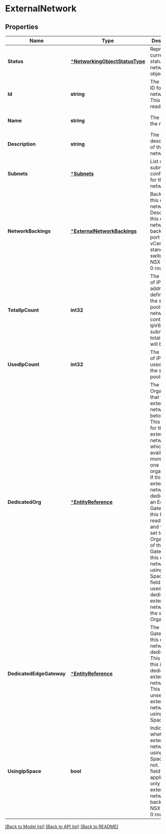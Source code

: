 # ExternalNetwork

## Properties
Name | Type | Description | Notes
------------ | ------------- | ------------- | -------------
**Status** | [***NetworkingObjectStatusType**](NetworkingObjectStatusType.md) | Represents current status of the networking object.  | [optional] [default to null]
**Id** | **string** | The unique ID for the network. This field is read-only. | [optional] [default to null]
**Name** | **string** | The name of the network. | [optional] [default to null]
**Description** | **string** | The description of the network. | [optional] [default to null]
**Subnets** | [***Subnets**](Subnets.md) | List of subnets configured for the network. | [optional] [default to null]
**NetworkBackings** | [***ExternalNetworkBackings**](ExternalNetworkBackings.md) | Backings for this external network. Describes if this external network is backed by port groups, vCenter standard switch or an NSX-T Tier-0 router.  | [optional] [default to null]
**TotalIpCount** | **int32** | The number of IP addresses defined by the static ip pools. If the network contains any IpV6 subnets, the total ip count will be null. | [optional] [default to null]
**UsedIpCount** | **int32** | The number of IP address used from the static ip pools. | [optional] [default to null]
**DedicatedOrg** | [***EntityReference**](EntityReference.md) | The Organization that this external network belongs to. This is unset for the external networks which are available to more than one organization. If this external network is dedicated to an Edge Gateway, this field is read-only and will be set to the Organization of the Edge Gateway. If this external network is using IP Spaces, this field can be used to dedicate this external network to the specified Organization.  | [optional] [default to null]
**DedicatedEdgeGateway** | [***EntityReference**](EntityReference.md) | The Edge Gateway that this external network is dedicated to. This is null if this is not a dedicated external network. This field is unset if external network is using IP Spaces.  | [optional] [default to null]
**UsingIpSpace** | **bool** | Indicates whether the external network is using IP Spaces or not. This field is applicable only to the external networks backed by NSX-T Tier-0 router.  | [optional] [default to null]

[[Back to Model list]](../README.md#documentation-for-models) [[Back to API list]](../README.md#documentation-for-api-endpoints) [[Back to README]](../README.md)


